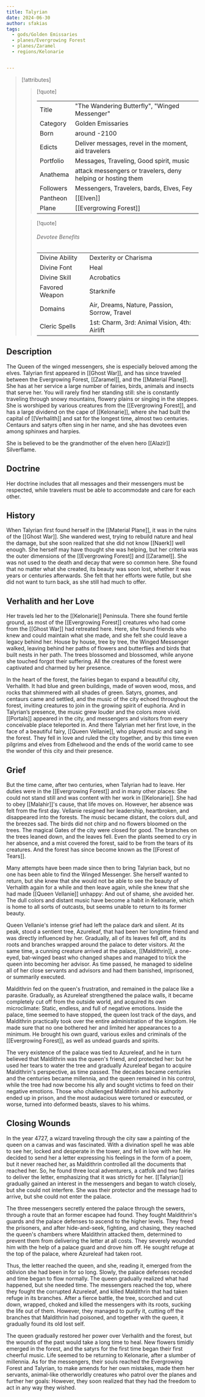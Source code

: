 ```yaml
---
title: Talyrian
date: 2024-06-30
author: sfakias
tags:
  - gods/Golden Emissaries
  - planes/Evergrowing Forest
  - planes/Zaramel
  - regions/Kelonarie


---
```

> [!attributes]
> 
> > [!quote]
> >
> > | | |
> > | --- | --- |
> > | Title | "The Wandering Butterfly", "Winged Messenger" |
> > | Category | Golden Emissaries |
> > | Born | around -2100 |
> > | Edicts | Deliver messages, revel in the moment, aid travelers |
> > | Portfolio | Messages, Traveling, Good spirit, music |
> > | Anathema | attack messengers or travelers, deny helping or hosting them |
> > | Followers | Messengers, Travelers, bards, Elves, Fey |
> > | Pantheon | [[Elven]] |
> > | Plane | [[Evergrowing Forest]] |
>
> > [!quote]
> > 
> > ###### Devotee Benefits
> > | | |
> > | --- | --- |
> > | Divine Ability | Dexterity or Charisma |
> > | Divine Font | Heal |
> > | Divine Skill | Acrobatics |
> > | Favored Weapon | Starknife |
> > | Domains | Air, Dreams, Nature, Passion, Sorrow, Travel |
> > | Cleric Spells | 1st: Charm, 3rd: Animal Vision, 4th: Airlift |

## Description

The Queen of the winged messengers, she is especially beloved among the elves. Talyrian first appeared in [[Ghost War]], and has since traveled between the Evergrowing Forest, [[Zaramel]], and the [[Material Plane]]. She has at her service a large number of fairies, birds, animals and insects that serve her. You will rarely find her standing still: she is constantly traveling through snowy mountains, flowery plains or singing in the steppes. She is worshiped by various creatures from the [[Evergrowing Forest]], and has a large dividend on the cape of [[Kelonarie]], where she had built the capital of [[Verhalith]] and sat for the longest time, almost two centuries. Centaurs and satyrs often sing in her name, and she has devotees even among sphinxes and harpies.

She is believed to be the grandmother of the elven hero [[Alazir]] Silverflame.

## Doctrine

Her doctrine includes that all messages and their messengers must be respected, while travelers must be able to accommodate and care for each other.

## History

When Talyrian first found herself in the [[Material Plane]], it was in the ruins of the [[Ghost War]]. She wandered west, trying to rebuild nature and heal the damage, but she soon realized that she did not know [[Naerk]] well enough. She herself may have thought she was helping, but her criteria was the outer dimensions of the [[Evergrowing Forest]] and [[Zaramel]]. She was not used to the death and decay that were so common here. She found that no matter what she created, its beauty was soon lost, whether it was years or centuries afterwards. She felt that her efforts were futile, but she did not want to turn back, as she still had much to offer.

## Verhalith and her Love

Her travels led her to the [[Kelonarie]] Peninsula. There she found fertile ground, as most of the [[Evergrowing Forest]] creatures who had come from the [[Ghost War]] had retreated here. Here, she found friends who knew and could maintain what she made, and she felt she could leave a legacy behind her. House by house, tree by tree, the Winged Messenger walked, leaving behind her paths of flowers and butterflies and birds that built nests in her path. The trees blossomed and blossomed, while anyone she touched forgot their suffering. All the creatures of the forest were captivated and charmed by her presence.

In the heart of the forest, the fairies began to expand a beautiful city, Verhalith. It had blue and green buildings, made of woven wood, moss, and rocks that shimmered with all shades of green. Satyrs, gnomes, and centaurs came and settled, and the music of the city echoed throughout the forest, inviting creatures to join in the growing spirit of euphoria. And in Talyrian’s presence, the music grew louder and the colors more vivid. [[Portals]] appeared in the city, and messengers and visitors from every conceivable place teleported in. And there Talyrian met her first love, in the face of a beautiful fairy, [[Queen Vellanie]], who played music and sang in the forest. They fell in love and ruled the city together, and by this time even pilgrims and elves from Edhelwood and the ends of the world came to see the wonder of this city and their presence.

## Grief

But the time came, after two centuries, when Talyrian had to leave. Her duties were in the [[Evergrowing Forest]] and in many other places: She could not stand still and was content with her work in [[Kelonarie]]. She had to obey [[Malahir]]'s cause, that life moves on. However, her absence was felt from the first day. Vellanie resigned her leadership, heartbroken, and disappeared into the forests. The music became distant, the colors dull, and the breezes sad. The birds did not chirp and no flowers bloomed on the trees. The magical Gates of the city were closed for good. The branches on the trees leaned down, and the leaves fell. Even the plants seemed to cry in her absence, and a mist covered the forest, said to be from the tears of its creatures. And the forest has since become known as the [[Forest of Tears]].

Many attempts have been made since then to bring Talyrian back, but no one has been able to find the Winged Messenger. She herself wanted to return, but she knew that she would not be able to see the beauty of Verhalith again for a while and then leave again, while she knew that she had made [[Queen Vellanie]] unhappy: And out of shame, she avoided her. The dull colors and distant music have become a habit in Kellonarie, which is home to all sorts of outcasts, but seems unable to return to its former beauty.

Queen Vellanie's intense grief had left the palace dark and silent. At its peak, stood a sentient tree, Azureleaf, that had been her longtime friend and was directly influenced by her. Gradually, all of its leaves fell off, and its roots and branches wrapped around the palace to deter visitors. At the same time, a cunning creature arrived at the palace, [[Maldithrin]], a one-eyed, bat-winged beast who changed shapes and managed to trick the queen into becoming her advisor. As time passed, he managed to sideline all of her close servants and advisors and had them banished, imprisoned, or summarily executed.

Maldithrin fed on the queen's frustration, and remained in the palace like a parasite. Gradually, as Azureleaf strengthened the palace walls, it became completely cut off from the outside world, and acquired its own microclimate: Static, endless, and full of negative emotions. Inside the palace, time seemed to have stopped, the queen lost track of the days, and Maldithrin practically took over the entire administration of the kingdom. He made sure that no one bothered her and limited her appearances to a minimum. He brought his own guard, various exiles and criminals of the [[Evergrowing Forest]], as well as undead guards and spirits.

The very existence of the palace was tied to Azureleaf, and he in turn believed that Maldithrin was the queen's friend, and protected her: but he used her tears to water the tree and gradually Azureleaf began to acquire Maldithrin's perspective, as time passed. The decades became centuries and the centuries became millennia, and the queen remained in his control, while the tree had now become his ally and sought victims to feed on their negative emotions. Those who challenged Maldithrin and his authority ended up in prison, and the most audacious were tortured or executed, or worse, turned into deformed beasts, slaves to his whims.

## Closing Wounds

In the year 4727, a wizard traveling through the city saw a painting of the queen on a canvas and was fascinated. With a divination spell he was able to see her, locked and desperate in the tower, and fell in love with her. He decided to send her a letter expressing his feelings in the form of a poem, but it never reached her, as Maldithrin controlled all the documents that reached her. So, he found three local adventurers, a catfolk and two fairies to deliver the letter, emphasizing that it was strictly for her. [[Talyrian]] gradually gained an interest in the messengers and began to watch closely, but she could not interfere. She was their protector and the message had to arrive, but she could not enter the palace.

The three messengers secretly entered the palace through the sewers, through a route that an former escapee had found. They fought Maldithrin's guards and the palace defenses to ascend to the higher levels. They freed the prisoners, and after hide-and-seek, fighting, and chasing, they reached the queen's chambers where Maldithrin attacked them, determined to prevent them from delivering the letter at all costs. They severely wounded him with the help of a palace guard and drove him off. He sought refuge at the top of the palace, where Azureleaf had taken root.

Thus, the letter reached the queen, and she, reading it, emerged from the oblivion she had been in for so long. Slowly, the palace defenses receded and time began to flow normally. The queen gradually realized what had happened, but she needed time. The messengers reached the top, where they fought the corrupted Azureleaf, and killed Maldithrin that had taken refuge in its branches. After a fierce battle, the tree, scorched and cut down, wrapped, choked and killed the messengers with its roots, sucking the life out of them. However, they managed to purify it, cutting off the branches that Maldithrin had poisoned, and together with the queen, it gradually found its old lost self.

The queen gradually restored her power over Verhalith and the forest, but the wounds of the past would take a long time to heal. New flowers timidly emerged in the forest, and the satyrs for the first time began their first cheerful music. Life seemed to be returning to Kelonarie, after a slumber of millennia. As for the messengers, their souls reached the Evergrowing Forest and Talyrian, to make amends for her own mistakes, made them her servants, animal-like otherworldly creatures who patrol over the planes and further her goals: However, they soon realized that they had the freedom to act in any way they wished.
